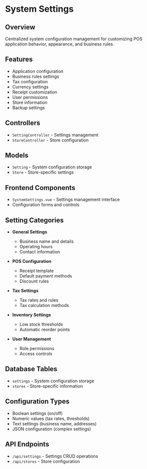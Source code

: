 # System Settings

## Overview
Centralized system configuration management for customizing POS application behavior, appearance, and business rules.

## Features
- Application configuration
- Business rules settings
- Tax configuration
- Currency settings
- Receipt customization
- User permissions
- Store information
- Backup settings

## Controllers
- `SettingController` - Settings management
- `StoreController` - Store configuration

## Models
- `Setting` - System configuration storage
- `Store` - Store-specific settings

## Frontend Components
- `SystemSettings.vue` - Settings management interface
- Configuration forms and controls

## Setting Categories
- **General Settings**
  - Business name and details
  - Operating hours
  - Contact information
  
- **POS Configuration**
  - Receipt template
  - Default payment methods
  - Discount rules
  
- **Tax Settings**
  - Tax rates and rules
  - Tax calculation methods
  
- **Inventory Settings**
  - Low stock thresholds
  - Automatic reorder points
  
- **User Management**
  - Role permissions
  - Access controls

## Database Tables
- `settings` - System configuration storage
- `stores` - Store-specific information

## Configuration Types
- Boolean settings (on/off)
- Numeric values (tax rates, thresholds)
- Text settings (business name, addresses)
- JSON configuration (complex settings)

## API Endpoints
- `/api/settings` - Settings CRUD operations
- `/api/stores` - Store configuration